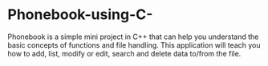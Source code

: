 # Phonebook-using-C-
Phonebook is a simple mini project in C++ that can help you understand the basic concepts of functions and file handling.  This application will teach you how to add, list, modify or edit, search and delete data to/from the file. 
